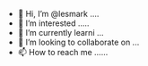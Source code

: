 - 👋 Hi, I’m @lesmark ....
- 👀 I’m interested .....
- 🌱 I’m currently learni ...
- 💞️ I’m looking to collaborate on ...
- 📫 How to reach me ......

<!---
lesmark/lesmark is a ✨ special ✨ repository because its `README.md` (this file) appears on your GitHub profile.
You can click the Preview link to take a look at your changes.
--->
